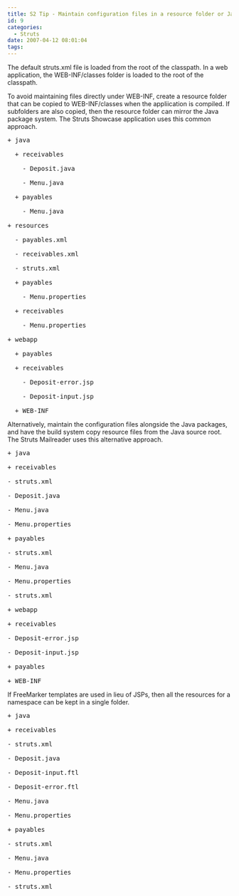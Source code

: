 ```yaml
---
title: S2 Tip - Maintain configuration files in a resource folder or Java package
id: 9
categories:
  - Struts
date: 2007-04-12 08:01:04
tags:
---
```


The default struts.xml file is loaded from the root of the classpath. In a web application, the WEB-INF/classes folder is loaded to the root of the classpath.

To avoid maintaining files directly under WEB-INF, create a resource  folder that can be copied to WEB-INF/classes when the appliication  is compiled. If subfolders are also copied, then the resource folder  can mirror the Java package system. The Struts Showcase application uses this common approach.
<pre>+ java

  + receivables

    - Deposit.java

    - Menu.java

  + payables

    - Menu.java

+ resources

  - payables.xml

  - receivables.xml

  - struts.xml

  + payables

    - Menu.properties

  + receivables

    - Menu.properties

+ webapp

  + payables

  + receivables

    - Deposit-error.jsp

    - Deposit-input.jsp

  + WEB-INF</pre>
Alternatively, maintain the configuration files alongside the Java packages, and have the build system copy resource files from the   Java source root. The Struts Mailreader uses this alternative approach.
<pre>+ java

+ receivables

- struts.xml

- Deposit.java

- Menu.java

- Menu.properties

+ payables

- struts.xml

- Menu.java

- Menu.properties

- struts.xml

+ webapp

+ receivables

- Deposit-error.jsp

- Deposit-input.jsp

+ payables

+ WEB-INF</pre>
If FreeMarker templates are used in lieu of JSPs, then all the resources for a namespace can be kept in a single folder.
<pre>+ java

+ receivables

- struts.xml

- Deposit.java

- Deposit-input.ftl

- Deposit-error.ftl

- Menu.java

- Menu.properties

+ payables

- struts.xml

- Menu.java

- Menu.properties

- struts.xml</pre>